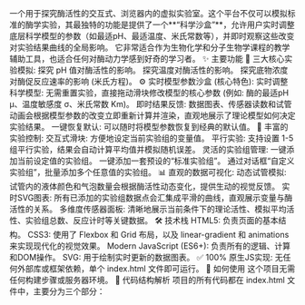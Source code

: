 一个用于探究酶活性的交互式、浏览器内的虚拟实验室。这个平台不仅可以模拟标准的酶学实验，其最独特的功能是提供了一个**“科学沙盒”**，允许用户实时调整底层科学模型的参数（如最适pH、最适温度、米氏常数等），并即时观察这些改变对实验结果曲线的全局影响。
它非常适合作为生物化学和分子生物学课程的教学辅助工具，也适合任何对酶动力学感到好奇的学习者。
✨ 主要功能
🧪 三大核心实验模拟:
探究 pH 值对酶活性的影响。
探究温度对酶活性的影响。
探究底物浓度对酶促反应速率的影响 (米氏方程)。
⚙️ 实时模型参数沙盒 (核心特色):
实时调整科学模型: 无需重置实验，直接拖动滑块修改模型的核心参数 (例如: 酶的最适pH μ、温度敏感度 σ、米氏常数 Km)。
即时结果反馈: 数据图表、传感器读数和试管动画会根据模型参数的改变立即重新计算并渲染，直观地展示了理论模型如何决定实验结果。
一键恢复默认: 可以随时将模型参数恢复到经典的默认值。
🔬 丰富的实验控制:
交互式滑块: 方便地设定当前实验组的变量值。
平行实验: 支持设置 1-5 组平行实验，结果会自动计算平均值并模拟随机误差。
灵活的实验组管理:
一键添加当前设定值的实验组。
一键添加一套预设的“标准实验组”。
通过对话框“自定义实验组”，批量添加多个任意值的实验组。
📊 直观的数据可视化:
动态试管模拟: 试管内的液体颜色和气泡数量会根据酶活性动态变化，提供生动的视觉反馈。
实时SVG图表: 所有已添加的实验组数据点会汇集成平滑的曲线，直观展示变量与酶活性的关系。
多维度传感器面板: 清晰地展示当前条件下的理论活性、模拟平均活性、实验组总数、反应计时等关键数据。
🛠️ 技术栈
HTML5: 负责页面的基本结构。
CSS3: 使用了 Flexbox 和 Grid 布局，以及 linear-gradient 和 animations 来实现现代化的视觉效果。
Modern JavaScript (ES6+): 负责所有的逻辑、计算和DOM操作。
SVG: 用于绘制实时更新的数据图表。
✅ 100% 原生JS实现: 无任何外部库或框架依赖，单个 index.html 文件即可运行。
🚀 如何使用
这个项目无需任何构建步骤或服务器环境。
📄 代码结构解析
项目的所有代码都在 index.html 文件中，主要分为三个部分：<style>、<body> 和 <script>。其中 <script> 部分是逻辑核心，其结构如下：
GLOBAL STATE AND CONFIG: 定义全局状态变量和三大实验的配置对象 experimentConfig。
SCIENTIFIC MODELS: calculateActivity 函数是科学计算的核心，根据不同的实验类型和模型参数计算理论酶活性。
UI NAVIGATION & INITIALIZATION: 负责实验界面的切换和初始化设置。
REAL-TIME MODEL HANDLING: 实现了沙盒功能的核心逻辑，处理模型参数滑块的输入，并调用 recalculateAllGroups 来更新所有数据。
CORE EXPERIMENT LOGIC: 处理实验的开始、重置、添加实验组等核心操作。
UI UPDATE & RENDERING: 包含了所有用于更新界面显示的函数，如 updateUI、renderTestTubes、updateChart 等。
HELPER FUNCTIONS: 一些辅助函数，如 getExperimentElements，用于方便地获取DOM元素。
💡 未来的想法与贡献
欢迎任何形式的贡献！你可以通过提交 Pull Request 或创建 Issue 来参与。
一些可以扩展的方向：
增加更多模型: 如抑制剂（竞争性/非竞争性）对酶活性的影响。
数据导出: 允许用户将实验数据（或图表）导出为 CSV 或 SVG/PNG 文件。
保存实验状态: 使用 localStorage 来保存用户的实验进度，以便下次打开时可以恢复。
国际化 (i18n): 将UI文本抽离出来，使其易于翻译成其他语言。
单元测试: 为 calculateActivity 等核心计算函数添加测试用例。
📜 许可证
本项目采用 MIT 许可证。详情请见 LICENSE 文件。
